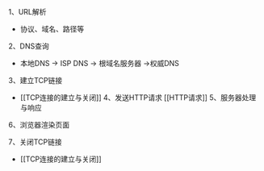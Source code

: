 1、URL解析
- 协议、域名、路径等

2、DNS查询
- 本地DNS -> ISP DNS -> 根域名服务器 ->权威DNS

3、建立TCP链接
- [[TCP连接的建立与关闭]]
4、发送HTTP请求
[[HTTP请求]]
5、服务器处理与响应

6、浏览器渲染页面

7、关闭TCP链接
- [[TCP连接的建立与关闭]]